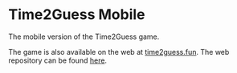 # Time2Guess Mobile

The mobile version of the Time2Guess game.

The game is also available on the web at [time2guess.fun](https://time2guess.fun).
The web repository can be found [here](https://github.com/Spookywy/time2guess).

